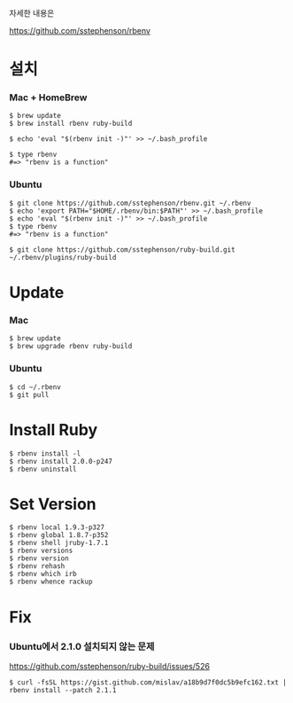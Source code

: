 자세한 내용은

https://github.com/sstephenson/rbenv

# 설치

### Mac + HomeBrew

    $ brew update
    $ brew install rbenv ruby-build

    $ echo 'eval "$(rbenv init -)"' >> ~/.bash_profile

    $ type rbenv
    #=> "rbenv is a function"

### Ubuntu

    $ git clone https://github.com/sstephenson/rbenv.git ~/.rbenv
    $ echo 'export PATH="$HOME/.rbenv/bin:$PATH"' >> ~/.bash_profile
    $ echo 'eval "$(rbenv init -)"' >> ~/.bash_profile
    $ type rbenv
    #=> "rbenv is a function"

    $ git clone https://github.com/sstephenson/ruby-build.git ~/.rbenv/plugins/ruby-build

# Update

### Mac

    $ brew update
    $ brew upgrade rbenv ruby-build

### Ubuntu

    $ cd ~/.rbenv
    $ git pull

# Install Ruby

    $ rbenv install -l
    $ rbenv install 2.0.0-p247
    $ rbenv uninstall

# Set Version
    $ rbenv local 1.9.3-p327
    $ rbenv global 1.8.7-p352
    $ rbenv shell jruby-1.7.1
    $ rbenv versions
    $ rbenv version
    $ rbenv rehash
    $ rbenv which irb
    $ rbenv whence rackup

# Fix

### Ubuntu에서 2.1.0 설치되지 않는 문제

https://github.com/sstephenson/ruby-build/issues/526

    $ curl -fsSL https://gist.github.com/mislav/a18b9d7f0dc5b9efc162.txt | rbenv install --patch 2.1.1